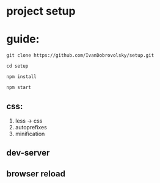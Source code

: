 # project setup

# guide:

`git clone https://github.com/IvanDobrovolsky/setup.git`

`cd setup`

`npm install`

`npm start`

## css:
1. less -> css
2. autoprefixes
3. minification

## dev-server

## browser reload

